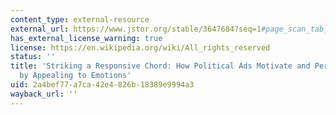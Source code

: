 ```yaml
---
content_type: external-resource
external_url: https://www.jstor.org/stable/3647684?seq=1#page_scan_tab_contents
has_external_license_warning: true
license: https://en.wikipedia.org/wiki/All_rights_reserved
status: ''
title: 'Striking a Responsive Chord: How Political Ads Motivate and Persuade Voters
  by Appealing to Emotions'
uid: 2a4bef77-a7ca-42e4-826b-18389e9994a3
wayback_url: ''
---
```

